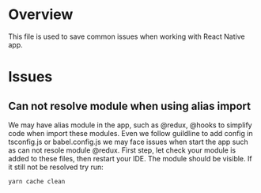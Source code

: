# Overview
This file is used to save common issues when working with React Native app.

# Issues

## Can not resolve module when using alias import

We may have alias module in the app, such as @redux, @hooks to simplify code when import these modules. Even we follow guildline to add config in tsconfig.js or babel.config.js we may face issues when start the app such as can not resole module @redux. 
First step, let check your module is added to these files, then restart your IDE. The module should be visible.
If it still not be resolved try run:

```bash
yarn cache clean

```
